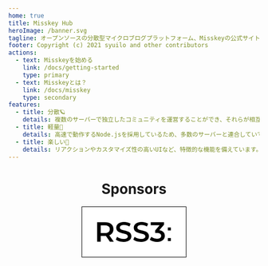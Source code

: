 ```yaml
---
home: true
title: Misskey Hub
heroImage: /banner.svg
tagline: オープンソースの分散型マイクロブログプラットフォーム、Misskeyの公式サイト
footer: Copyright (c) 2021 syuilo and other contributors
actions:
  - text: Misskeyを始める
    link: /docs/getting-started
    type: primary
  - text: Misskeyとは？
    link: /docs/misskey
    type: secondary
features:
  - title: 分散🪐
    details: 複数のサーバーで独立したコミュニティを運営することができ、それらが相互に繋がります。
  - title: 軽量🚀
    details: 高速で動作するNode.jsを採用しているため、多数のサーバーと連合していても軽量に動作します。
  - title: 楽しい🍮
    details: リアクションやカスタマイズ性の高いUIなど、特徴的な機能を備えています。
---
```


<div class="contents">

# Sponsors
<div class="sponsors">
	<a class="rss3" title="RSS3" href="https://rss3.io/" target="_blank"><img src="data:image/svg+xml;utf8,%3C%3Fxml%20version%3D'1.0'%20encoding%3D'utf-8'%3F%3E%3C!--%20Generator%3A%20Adobe%20Illustrator%2024.3.0%2C%20SVG%20Export%20Plug-In%20.%20SVG%20Version%3A%206.00%20Build%200)%20%20--%3E%3Csvg%20version%3D'1.1'%20id%3D'Layer_4'%20xmlns%3D'http%3A%2F%2Fwww.w3.org%2F2000%2Fsvg'%20xmlns%3Axlink%3D'http%3A%2F%2Fwww.w3.org%2F1999%2Fxlink'%20x%3D'0px'%20y%3D'0px'%09%20viewBox%3D'0%200%20625.2%20170'%20style%3D'enable-background%3Anew%200%200%20625.2%20170%3B'%20xml%3Aspace%3D'preserve'%3E%3Cstyle%20type%3D'text%2Fcss'%3E%09.st0%7Bfill%3A%23FFFFFF%3B%7D%3C%2Fstyle%3E%3Crect%20class%3D'st0'%20width%3D'625.2'%20height%3D'170'%2F%3E%3Cpath%20d%3D'M625.2%2C72.6h-25.8V46.9h25.8V72.6z%20M625.2%2C136.8h-25.8v25.8h25.8V136.8z%20M141.2%2C167.6l-38-54.3%09c22.4-8.7%2C35.2-27.2%2C35.2-52.2c0-36.6-26.9-58.8-70.4-58.8H0v165.2h30.7v-48.2H68c2.1%2C0%2C4.3%2C0%2C6.4-0.2l33.8%2C48.4H141.2z%20M107.4%2C61.1%09c0%2C20.8-13.9%2C33.1-40.8%2C33.1H30.7V28.3h35.9C93.5%2C28.3%2C107.4%2C40.4%2C107.4%2C61.1z%20M223.8%2C170c45.3%2C0%2C66.8-22.7%2C66.8-49.1%09c0-60.7-98-37.8-98-72.9c0-12.5%2C10.4-22.4%2C35.9-22.4c14.4%2C0%2C30.7%2C4.2%2C45.6%2C13l9.7-23.8C269.3%2C5.2%2C248.5%2C0%2C228.7%2C0%09c-45.3%2C0-66.6%2C22.7-66.6%2C49.3c0%2C61.4%2C98.2%2C38%2C98.2%2C73.7c0%2C12.3-10.9%2C21.5-36.6%2C21.5c-20.3%2C0-41.3-7.6-54.5-18.2l-10.6%2C23.8%09C172.3%2C162%2C198.1%2C170%2C223.8%2C170z%20M372.3%2C170c45.3%2C0%2C66.8-22.7%2C66.8-49.1c0-60.7-98-37.8-97.9-72.9c0-12.5%2C10.4-22.4%2C35.9-22.4%09c14.4%2C0%2C30.7%2C4.2%2C45.5%2C13l9.7-23.8C417.8%2C5.2%2C397%2C0%2C377.2%2C0c-45.3%2C0-66.6%2C22.7-66.5%2C49.3c0%2C61.4%2C98.2%2C38%2C98.2%2C73.7%09c0%2C12.3-10.9%2C21.5-36.6%2C21.5c-20.3%2C0-41.3-7.6-54.6-18.2l-10.6%2C23.8C320.8%2C162%2C346.5%2C170%2C372.3%2C170z%20M526.9%2C70.6L567%2C23V2.4H454.4%09v25.7h75.1l-37.5%2C44.6v21H507c25%2C0%2C35.9%2C9.7%2C35.9%2C24.5c0%2C15.3-13%2C25-34.9%2C25c-18.7%2C0-36.6-6.4-48.4-16.3l-13.2%2C23.8%09c15.3%2C12%2C38.7%2C19.1%2C62%2C19.1c44.4%2C0%2C65.4-24.1%2C65.4-51.9C573.8%2C93.2%2C558%2C74.6%2C526.9%2C70.6L526.9%2C70.6z'%2F%3E%3C%2Fsvg%3E" alt="RSS3"></a>
</div>
</div>

<style>
.contents {
	text-align: center;
}

.sponsors {
	text-align: center;
	margin-bottom: 32px;
}

.sponsors > .rss3 {
	display: inline-block;
	padding: 30px;
	background: #fff;
	border: solid 1px #000;
}
.sponsors > .rss3 img {
	display: inline-block;
	height: 40px;
}
</style>
